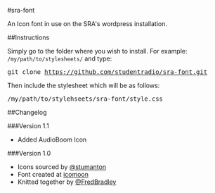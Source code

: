 #sra-font


An Icon font in use on the SRA's wordpress installation.

##Instructions

Simply go to the folder where you wish to install. For example: <code>/my/path/to/stylesheets/</code> and type: <pre>git clone https://github.com/studentradio/sra-font.git</pre>

Then include the stylesheet which will be as follows:
<pre>
/my/path/to/stylehseets/sra-font/style.css
</pre>

##Changelog

###Version 1.1
<ul><li>Added AudioBoom Icon</li></ul>
###Version 1.0
<ul><li>Icons sourced by <a href="http://twitter.com/stumanton">@stumanton</a></li>
<li>Font created at <a href="https://icomoon.io/app">icomoon</a></li>
<li>Knitted together by <a href="http://twitter.com/fredbradley">@FredBradley</a></li>
</ul>


